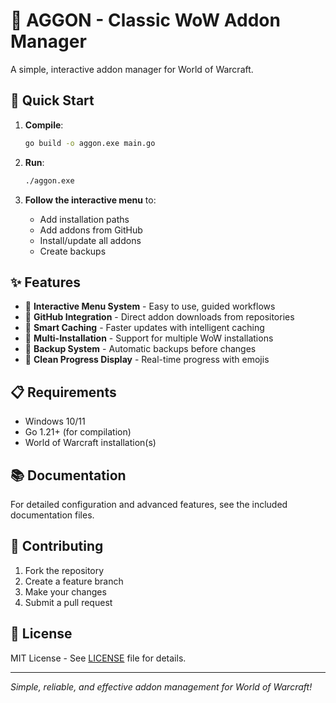 # 🏺 AGGON - Classic WoW Addon Manager

A simple, interactive addon manager for World of Warcraft.

## 🚀 Quick Start

1. **Compile**:

   ```bash
   go build -o aggon.exe main.go
   ```

2. **Run**:

    ```bash
    ./aggon.exe
    ```

3. **Follow the interactive menu** to:
    - Add installation paths
    - Add addons from GitHub
    - Install/update all addons
    - Create backups

## ✨ Features

-   🎯 **Interactive Menu System** - Easy to use, guided workflows
-   🔗 **GitHub Integration** - Direct addon downloads from repositories
-   💾 **Smart Caching** - Faster updates with intelligent caching
-   📁 **Multi-Installation** - Support for multiple WoW installations
-   💾 **Backup System** - Automatic backups before changes
-   🎨 **Clean Progress Display** - Real-time progress with emojis

## 📋 Requirements

-   Windows 10/11
-   Go 1.21+ (for compilation)
-   World of Warcraft installation(s)

## 📚 Documentation

For detailed configuration and advanced features, see the included documentation files.

## 🤝 Contributing

1. Fork the repository
2. Create a feature branch
3. Make your changes
4. Submit a pull request

## 📜 License

MIT License - See [LICENSE](LICENSE) file for details.

---

_Simple, reliable, and effective addon management for World of Warcraft!_
